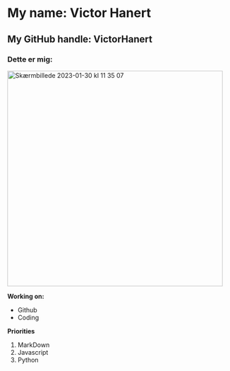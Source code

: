 # My name: Victor Hanert
## My GitHub handle: VictorHanert
### Dette er mig:
<img width="488" alt="Skærmbillede 2023-01-30 kl  11 35 07" src="https://user-images.githubusercontent.com/113124594/215453656-cc007756-f24a-454f-be89-864f03cffcfb.png">

**Working on:**
* Github
* Coding

**Priorities**
1. MarkDown
2. Javascript
3. Python
